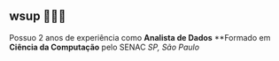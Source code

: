 ## wsup 🦹🏽‍♀️

Possuo 2 anos de experiência como **Analista de Dados**
**Formado em **Ciência da Computação** pelo SENAC
*SP, São Paulo*



<!--
**richardsantino/richardsantino** is a ✨ _special_ ✨ repository because its `README.md` (this file) appears on your GitHub profile.

Here are some ideas to get you started:

- 🔭 I’m currently working on ...
- 🌱 I’m currently learning ...
- 👯 I’m looking to collaborate on ...
- 🤔 I’m looking for help with ...
- 💬 Ask me about ...
- 📫 How to reach me: ...
- 😄 Pronouns: ...
- ⚡ Fun fact: ...
-->
